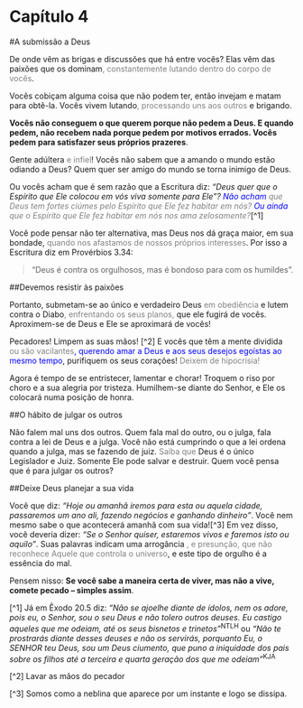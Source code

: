 # Capítulo 4

#A submissão a Deus

De onde vêm as brigas e discussões que há entre vocês? Elas vêm das paixões que os dominam<font color="gray">, constantemente lutando dentro do corpo de vocês</font>.

Vocês cobiçam alguma coisa que não podem ter, então invejam e matam para obtê-la. Vocês vivem lutando<font color="gray">, processando uns aos outros </font> e brigando.

**Vocês não conseguem o que querem porque não pedem a Deus. E quando pedem, não recebem nada porque pedem por motivos errados. Vocês pedem para satisfazer seus próprios prazeres**.

Gente adúltera <font color="gray">e infiel</font>! Vocês não sabem que a amando o mundo estão odiando a Deus? Quem quer ser amigo do mundo se torna inimigo de Deus.

Ou vocês acham que é sem razão que a Escritura diz: <cite>“Deus quer que o Espírito que Ele colocou em vós viva somente para Ele”? <font color="blue">Não acham</font> <font color="gray">que Deus tem fortes ciúmes pelo Espírito que Ele fez habitar em nós?</font> <font color="blue">Ou ainda</font> <font color="gray">que o Espírito que Ele fez habitar em nós nos ama zelosamente?</font></cite>[^1]

Você pode pensar não ter alternativa, mas Deus nos dá graça maior, em sua bondade, <font color="gray">quando nos afastamos de nossos próprios interesses</font>. Por isso a Escritura diz em Provérbios 3.34:

> “Deus é contra os orgulhosos, mas é bondoso para com os humildes”.

##Devemos resistir às paixões

Portanto, submetam-se ao único e verdadeiro Deus <font color="gray"> em obediência</font> e lutem contra o Diabo<font color="gray">, enfrentando os seus planos,</font> que ele fugirá de vocês. Aproximem-se de Deus e Ele se aproximará de vocês!

Pecadores! Limpem as suas mãos! [^2] E vocês que têm a mente dividida <font color="gray">ou são vacilantes</font><font color="blue">, querendo amar a Deus e aos seus desejos egoístas ao mesmo tempo</font>, purifiquem os seus corações! <font color="gray">Deixem de hipocrisia!</font>

Agora é tempo de se entristecer, lamentar e chorar! Troquem o riso por choro e a sua alegria por tristeza. Humilhem-se diante do Senhor, e Ele os colocará numa posição de honra.

##O hábito de julgar os outros

Não falem mal uns dos outros. Quem fala mal do outro, ou o julga, fala contra a lei de Deus e a julga. Você não está cumprindo o que a lei ordena quando a julga, mas se fazendo de juiz. <font color="gray">Saiba que</font> Deus é o único Legislador e Juiz. Somente Ele pode salvar e destruir. Quem você pensa que é para julgar os outros?

##Deixe Deus planejar a sua vida

Você que diz: *“Hoje ou amanhã iremos para esta ou aquela cidade, passaremos um ano ali, fazendo negócios e ganhando dinheiro”*. Você nem mesmo sabe o que acontecerá amanhã com sua vida![^3] Em vez disso, você deveria dizer: *“Se o Senhor quiser, estaremos vivos e faremos isto ou aquilo”*. Suas palavras indicam uma arrogância <font color="gray">, e presunção, que não reconhece Aquele que controla o universo</font>, e este tipo de orgulho é a essência do mal.

Pensem nisso: **Se você sabe a maneira certa de viver, mas não a vive, comete pecado – simples assim**.

[^1] Já em Êxodo 20.5 diz: <cite>“Não se ajoelhe diante de ídolos, nem os adore, pois eu, o Senhor, sou o seu Deus e não tolero outros deuses. Eu castigo aqueles que me odeiam, até os seus bisnetos e trinetos”</cite><sup>NTLH</sup>  ou <cite>“Não te prostrarás diante desses deuses e não os servirás, porquanto Eu, o SENHOR teu Deus, sou um Deus ciumento, que puno a iniquidade dos pais sobre os filhos até a terceira e quarta geração dos que me odeiam”</cite><sup>KJA</sup>

[^2] Lavar as mãos do pecador

[^3] Somos como a neblina que aparece por um instante e logo se dissipa.